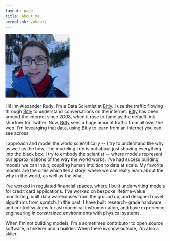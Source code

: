 ```yaml
---
layout: page
title: About Me
permalink: /about/
---
```


<div class='image-box'>
    <img width='200px' src='/images/alexrudy.jpeg'>
</div>


Hi! I'm Alexander Rudy. I'm a Data Scientist at [Bitly][]. I use the traffic flowing through [Bitly][] to understand conversations on the internet. [Bitly][] has been around the internet since 2008, when it rose to fame as the default link shortner for Twitter. Now, [Bitly][] sees a huge amount traffic from all over the web. I'm levearging that data, using [Bitly][] to learn from an internet you can see across.

I approach and model the world scientifically -- I try to understand the why as well as the how. The modeling I do
is not about just shoving everything into the black box. I try to embody the scientist -- where models represent our
approximations of the way the world works. I've had sucess building models we can intuit, coupling human intuition to
data at scale. My favorite models are the ones which tell a story, where we can really learn about the why in the world,
as well as the what.

I've worked in regulated financial spaces, where I built underwriting models for credit card applications. I've worked on bespoke lifetime-value monitoring, built data warehouses from the ground up, and designed novel algorithms from scratch. In the past, I have built research-grade hardware and control systems for astronomical instrumentation, and have experience engineering in constrained environments with physical systems. 

When I'm not building models, I'm a sometimes contributor to open source software, a tinkerer and a builder. When there
is snow outside, I'm also a skiier.

[Bitly]: https://bitly.com
